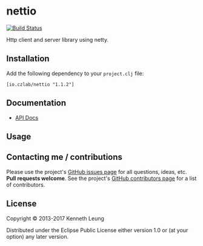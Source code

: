 # nettio

[![Build Status](https://travis-ci.org/llnek/nettio.svg?branch=master)](https://travis-ci.org/llnek/nettio)

Http client and server library using netty.

## Installation

Add the following dependency to your `project.clj` file:

    [io.czlab/nettio "1.1.2"]

## Documentation

* [API Docs](https://llnek.github.io/nettio/)

## Usage


## Contacting me / contributions

Please use the project's [GitHub issues page] for all questions, ideas, etc. **Pull requests welcome**. See the project's [GitHub contributors page] for a list of contributors.

## License

Copyright © 2013-2017 Kenneth Leung

Distributed under the Eclipse Public License either version 1.0 or (at
your option) any later version.

<!--- links (repos) -->
[CHANGELOG]: https://github.com/llnek/nettio/releases
[GitHub issues page]: https://github.com/llnek/nettio/issues
[GitHub contributors page]: https://github.com/llnek/nettio/graphs/contributors






